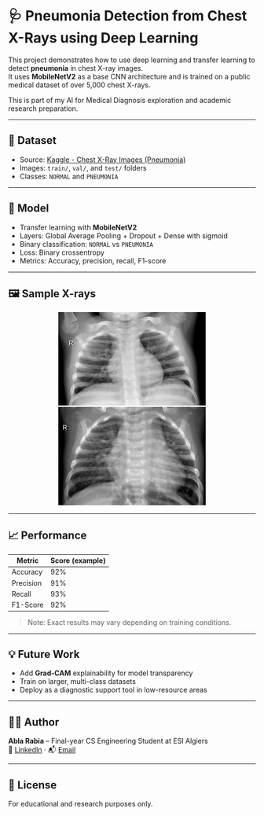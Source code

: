 # 🩺 Pneumonia Detection from Chest X-Rays using Deep Learning

This project demonstrates how to use deep learning and transfer learning to detect **pneumonia** in chest X-ray images.  
It uses **MobileNetV2** as a base CNN architecture and is trained on a public medical dataset of over 5,000 chest X-rays.

This is part of my AI for Medical Diagnosis exploration and academic research preparation.

---

## 📂 Dataset

- Source: [Kaggle - Chest X-Ray Images (Pneumonia)](https://www.kaggle.com/datasets/paultimothymooney/chest-xray-pneumonia)
- Images: `train/`, `val/`, and `test/` folders
- Classes: `NORMAL` and `PNEUMONIA`

---

## 🧠 Model

- Transfer learning with **MobileNetV2**
- Layers: Global Average Pooling + Dropout + Dense with sigmoid
- Binary classification: `NORMAL` vs `PNEUMONIA`
- Loss: Binary crossentropy  
- Metrics: Accuracy, precision, recall, F1-score

---

## 🖼️ Sample X-rays

<p align="center">
  <img src="images/sample_normal.png" alt="Normal X-ray" width="300"/>
  <img src="images/sample_pneumonia.png" alt="Pneumonia X-ray" width="300"/>
</p>

---

## 📈 Performance

| Metric     | Score (example) |
|------------|-----------------|
| Accuracy   | 92%             |
| Precision  | 91%             |
| Recall     | 93%             |
| F1-Score   | 92%             |

> Note: Exact results may vary depending on training conditions.

---

## 💡 Future Work

- Add **Grad-CAM** explainability for model transparency
- Train on larger, multi-class datasets
- Deploy as a diagnostic support tool in low-resource areas

---

## 🧑‍💻 Author

**Abla Rabia** – Final-year CS Engineering Student at ESI Algiers  
💼 [LinkedIn](https://linkedin.com/in/abla-rabia) · 📬 [Email](mailto:la_rabia@esi.dz)

---

## 📌 License

For educational and research purposes only.

